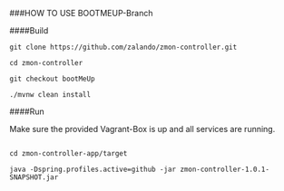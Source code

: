 ###HOW TO USE BOOTMEUP-Branch

####Build

```
git clone https://github.com/zalando/zmon-controller.git

cd zmon-controller

git checkout bootMeUp

./mvnw clean install
```

####Run

Make sure the provided Vagrant-Box is up and all services are running.

```

cd zmon-controller-app/target

java -Dspring.profiles.active=github -jar zmon-controller-1.0.1-SNAPSHOT.jar

```
